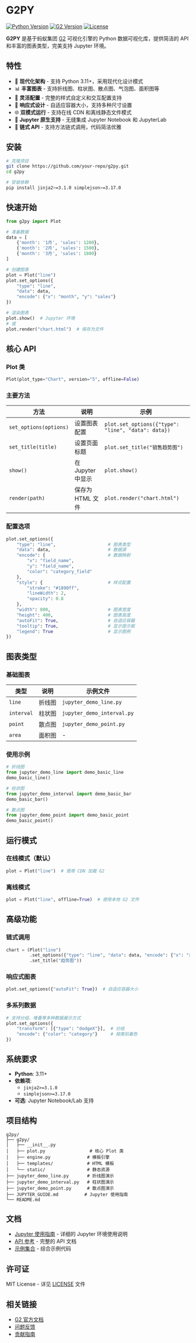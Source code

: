 # G2PY

[![Python Version](https://img.shields.io/badge/python-3.11%2B-blue.svg)](https://python.org)
[![G2 Version](https://img.shields.io/badge/G2-5.1.4-green.svg)](https://g2.antv.vision)
[![License](https://img.shields.io/badge/license-MIT-blue.svg)](LICENSE)

**G2PY** 是基于蚂蚁集团 [G2](https://g2.antv.vision) 可视化引擎的 Python 数据可视化库，提供简洁的 API 和丰富的图表类型，完美支持 Jupyter 环境。

## 特性

- 🚀 **现代化架构** - 支持 Python 3.11+，采用现代化设计模式
- 📊 **丰富图表** - 支持折线图、柱状图、散点图、气泡图、面积图等
- 🎨 **灵活配置** - 完整的样式自定义和交互配置支持
- 📱 **响应式设计** - 自适应容器大小，支持多种尺寸设置
- 🌐 **双模式运行** - 支持在线 CDN 和离线静态文件模式
- 📝 **Jupyter 原生支持** - 无缝集成 Jupyter Notebook 和 JupyterLab
- 🔗 **链式 API** - 支持方法链式调用，代码简洁优雅

## 安装

```bash
# 克隆项目
git clone https://github.com/your-repo/g2py.git
cd g2py

# 安装依赖
pip install jinja2>=3.1.0 simplejson>=3.17.0
```

## 快速开始

```python
from g2py import Plot

# 准备数据
data = [
    {'month': '1月', 'sales': 1200},
    {'month': '2月', 'sales': 1500}, 
    {'month': '3月', 'sales': 1800}
]

# 创建图表
plot = Plot("line")
plot.set_options({
    "type": "line",
    "data": data,
    "encode": {"x": "month", "y": "sales"}
})

# 渲染图表
plot.show()  # Jupyter 环境
# 或
plot.render("chart.html")  # 保存为文件
```

## 核心 API

### Plot 类

```python
Plot(plot_type="Chart", version="5", offline=False)
```

### 主要方法

| 方法 | 说明 | 示例 |
|------|------|------|
| `set_options(options)` | 设置图表配置 | `plot.set_options({"type": "line", "data": data})` |
| `set_title(title)` | 设置页面标题 | `plot.set_title("销售趋势图")` |
| `show()` | 在 Jupyter 中显示 | `plot.show()` |
| `render(path)` | 保存为 HTML 文件 | `plot.render("chart.html")` |

### 配置选项

```python
plot.set_options({
    "type": "line",                    # 图表类型
    "data": data,                      # 数据源
    "encode": {                        # 数据映射
        "x": "field_name",
        "y": "field_name", 
        "color": "category_field"
    },
    "style": {                         # 样式配置
        "stroke": "#1890ff",
        "lineWidth": 2,
        "opacity": 0.8
    },
    "width": 800,                      # 图表宽度
    "height": 400,                     # 图表高度
    "autoFit": True,                   # 自适应容器
    "tooltip": True,                   # 显示提示框
    "legend": True                     # 显示图例
})
```

## 图表类型

### 基础图表

| 类型 | 说明 | 示例文件 |
|------|------|----------|
| `line` | 折线图 | `jupyter_demo_line.py` |
| `interval` | 柱状图 | `jupyter_demo_interval.py` |
| `point` | 散点图 | `jupyter_demo_point.py` |
| `area` | 面积图 | - |

### 使用示例

```python
# 折线图
from jupyter_demo_line import demo_basic_line
demo_basic_line()

# 柱状图  
from jupyter_demo_interval import demo_basic_bar
demo_basic_bar()

# 散点图
from jupyter_demo_point import demo_basic_point
demo_basic_point()
```

## 运行模式

### 在线模式（默认）
```python
plot = Plot("line")  # 使用 CDN 加载 G2
```

### 离线模式
```python
plot = Plot("line", offline=True)  # 使用本地 G2 文件
```

## 高级功能

### 链式调用
```python
chart = (Plot("line")
         .set_options({"type": "line", "data": data, "encode": {"x": "x", "y": "y"}})
         .set_title("趋势图"))
```

### 响应式图表
```python
plot.set_options({"autoFit": True})  # 自适应容器大小
```

### 多系列数据
```python
# 支持分组、堆叠等多种数据展示方式
plot.set_options({
    "transform": [{"type": "dodgeX"}],  # 分组
    "encode": {"color": "category"}     # 按类别着色
})
```

## 系统要求

- **Python**: 3.11+
- **依赖项**: 
  - `jinja2>=3.1.0`
  - `simplejson>=3.17.0`
- **可选**: Jupyter Notebook/Lab 支持

## 项目结构

```
g2py/
├── g2py/
│   ├── __init__.py
│   ├── plot.py                 # 核心 Plot 类
│   ├── engine.py              # 模板引擎
│   ├── templates/             # HTML 模板
│   └── static/                # 静态资源
├── jupyter_demo_line.py       # 折线图演示
├── jupyter_demo_interval.py   # 柱状图演示
├── jupyter_demo_point.py      # 散点图演示
├── JUPYTER_GUIDE.md          # Jupyter 使用指南
└── README.md
```

## 文档

- [Jupyter 使用指南](JUPYTER_GUIDE.md) - 详细的 Jupyter 环境使用说明
- [API 参考](g2py/plot.py) - 完整的 API 文档
- [示例集合](examples_updated.py) - 综合示例代码

## 许可证

MIT License - 详见 [LICENSE](LICENSE) 文件

## 相关链接

- [G2 官方文档](https://g2.antv.vision)
- [问题反馈](https://github.com/your-repo/g2py/issues)
- [贡献指南](CONTRIBUTING.md)